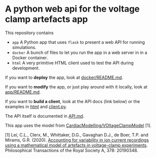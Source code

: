 # A python web api for the voltage clamp artefacts app

This repository contains

- `app` A Python app that uses `flask` to present a web API for running simulations.
- `docker` A bunch of files to let you run the app in a web server in in a Docker container.
- `html` A very primitive HTML client used to test the API during development.

If you want to **deploy** the app, look at [docker/README.md](./docker/README.md).

If you want to **modify** the app, or just play around with it locally, look at [app/README.md](./app/README.md).

If you want to **build a client**, look at the API docs (link below) or the examples in [html](./html) and [client.py](./app/client.py).

The API itself is documented in [API.md](./API.md).

This app uses the model from [CardiacModelling/VOltageClampModel](https://github.com/CardiacModelling/VoltageClampModel) [1].

[1] Lei, C.L., Clerx, M., Whittaker, D.G., Gavaghan D.J., de Boer, T.P. and Mirams, G.R.
(2020).
[Accounting for variability in ion current recordings using a mathematical model of artefacts in voltage-clamp experiments](https://doi.org/10.1098/rsta.2019.0348).
Philosophical Transactions of the Royal Society A, 378: 20190348.
